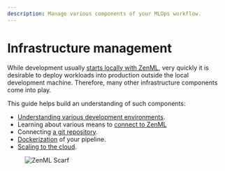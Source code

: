 ```yaml
---
description: Manage various components of your MLOps workflow.
---
```


# Infrastructure management

While development usually [starts locally with ZenML](../../starter-guide/starter-guide.md), very quickly it is desirable to deploy workloads into production outside the local development machine. Therefore, many other infrastructure components come into play.

This guide helps build an understanding of such components:

- [Understanding various development environments](understanding-environments.md).
- Learning about various means to [connect to ZenML](connecting-to-zenml.md)
- Connecting [a git repository](connect-your-git-repository.md).
- [Dockerization](containerize-your-pipeline.md) of your pipeline.
- [Scaling to the cloud](scale-compute-to-the-cloud.md).

<figure><img src="https://static.scarf.sh/a.png?x-pxid=f0b4f458-0a54-4fcd-aa95-d5ee424815bc" alt="ZenML Scarf"><figcaption></figcaption></figure>
